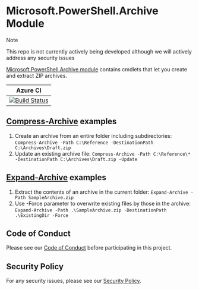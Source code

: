 # Microsoft.PowerShell.Archive Module

> [!NOTE]
> This repo is not currently actively being developed although we will actively address any security issues

[Microsoft.PowerShell.Archive module](https://technet.microsoft.com/en-us/library/dn818910.aspx) contains cmdlets that let you create and extract ZIP archives.

| Azure CI  |
|:-------------------:|
|[![Build Status](https://dev.azure.com/powershell/Archive/_apis/build/status/PowerShell.Microsoft.PowerShell.Archive?repoName=PowerShell%2FMicrosoft.PowerShell.Archive&branchName=refs%2Fpull%2F131%2Fmerge)](https://dev.azure.com/powershell/Archive/_build/latest?definitionId=130&repoName=PowerShell%2FMicrosoft.PowerShell.Archive&branchName=refs%2Fpull%2F131%2Fmerge)|

## [Compress-Archive](https://technet.microsoft.com/library/dn841358.aspx) examples

1. Create an archive from an entire folder including subdirectories: `Compress-Archive -Path C:\Reference -DestinationPath C:\Archives\Draft.zip`
2. Update an existing archive file: `Compress-Archive -Path C:\Reference\* -DestinationPath C:\Archives\Draft.zip -Update`

## [Expand-Archive](https://technet.microsoft.com/library/dn841359.aspx) examples

1. Extract the contents of an archive in the current folder: `Expand-Archive -Path SampleArchive.zip`
2. Use -Force parameter to overwrite existing files by those in the archive: `Expand-Archive -Path .\SampleArchive.zip -DestinationPath .\ExistingDir -Force`

## Code of Conduct

Please see our [Code of Conduct](.github/CODE_OF_CONDUCT.md) before participating in this project.

## Security Policy

For any security issues, please see our [Security Policy](.github/SECURITY.md).
